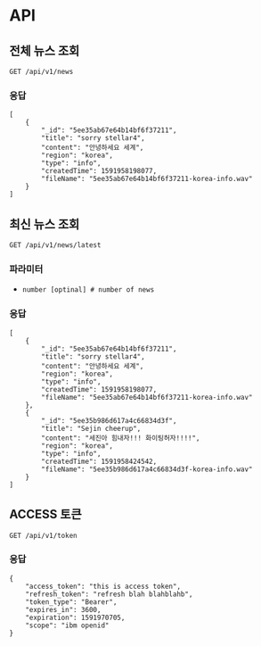 # API

## 전체 뉴스 조회
`GET /api/v1/news`

### 응답
```
[
    {
        "_id": "5ee35ab67e64b14bf6f37211",
        "title": "sorry stellar4",
        "content": "안녕하세요 세계",
        "region": "korea",
        "type": "info",
        "createdTime": 1591958198077,
        "fileName": "5ee35ab67e64b14bf6f37211-korea-info.wav"
    }
]
```

## 최신 뉴스 조회
`GET /api/v1/news/latest`

### 파라미터
* `number [optinal] # number of news` <array> 

### 응답
```
[
    {
        "_id": "5ee35ab67e64b14bf6f37211",
        "title": "sorry stellar4",
        "content": "안녕하세요 세계",
        "region": "korea",
        "type": "info",
        "createdTime": 1591958198077,
        "fileName": "5ee35ab67e64b14bf6f37211-korea-info.wav"
    },
    {
        "_id": "5ee35b986d617a4c66834d3f",
        "title": "Sejin cheerup",
        "content": "세진아 힘내자!!! 화이팅허자!!!!",
        "region": "korea",
        "type": "info",
        "createdTime": 1591958424542,
        "fileName": "5ee35b986d617a4c66834d3f-korea-info.wav"
    }
]
```

## ACCESS 토큰
`GET /api/v1/token`

### 응답
```
{
    "access_token": "this is access token",
    "refresh_token": "refresh blah blahblahb",
    "token_type": "Bearer",
    "expires_in": 3600,
    "expiration": 1591970705,
    "scope": "ibm openid"
}
```

